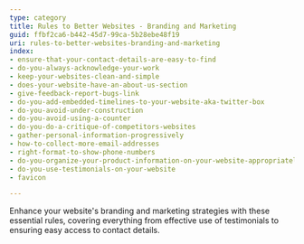 ```yaml
---
type: category
title: Rules to Better Websites - Branding and Marketing
guid: ffbf2ca6-b442-45d7-99ca-5b28ebe48f19
uri: rules-to-better-websites-branding-and-marketing
index:
- ensure-that-your-contact-details-are-easy-to-find
- do-you-always-acknowledge-your-work
- keep-your-websites-clean-and-simple
- does-your-website-have-an-about-us-section
- give-feedback-report-bugs-link
- do-you-add-embedded-timelines-to-your-website-aka-twitter-box
- do-you-avoid-under-construction
- do-you-avoid-using-a-counter
- do-you-do-a-critique-of-competitors-websites
- gather-personal-information-progressively
- how-to-collect-more-email-addresses
- right-format-to-show-phone-numbers
- do-you-organize-your-product-information-on-your-website-appropriately
- do-you-use-testimonials-on-your-website
- favicon

---
```


Enhance your website's branding and marketing strategies with these essential rules, covering everything from effective use of testimonials to ensuring easy access to contact details.

